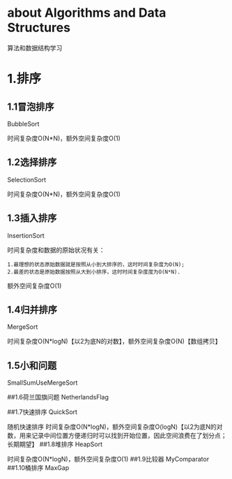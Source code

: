 # about Algorithms and Data Structures
算法和数据结构学习

# 1.排序
## 1.1冒泡排序
BubbleSort

时间复杂度O(N*N)，额外空间复杂度O(1)

## 1.2选择排序
SelectionSort

时间复杂度O(N*N)，额外空间复杂度O(1)

## 1.3插入排序
InsertionSort

时间复杂度和数据的原始状况有关：

    1.最理想的状态原始数据就是按照从小到大排序的，这时时间复杂度为O(N);
    2.最差的状态是原始数据按照从大到小排序，这时时间复杂度度为O(N*N).
额外空间复杂度O(1)

## 1.4归并排序
MergeSort

时间复杂度O(N*logN)【以2为底N的对数】，额外空间复杂度O(N)【数组拷贝】

## 1.5小和问题
SmallSumUseMergeSort

##1.6荷兰国旗问题
NetherlandsFlag

##1.7快速排序
QuickSort

随机快速排序 时间复杂度O(N*logN)，额外空间复杂度O(logN)【以2为底N的对数，用来记录中间位置方便递归时可以找到开始位置，因此空间浪费在了划分点；长期期望】
##1.8堆排序
HeapSort

时间复杂度O(N*logN)，额外空间复杂度O(1)
##1.9比较器
MyComparator
##1.10桶排序
MaxGap
